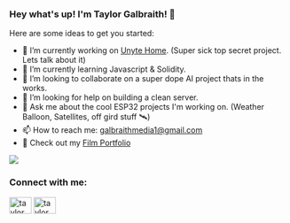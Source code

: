 ### Hey what's up! I'm Taylor Galbraith! 👋



Here are some ideas to get you started:

- 🔭 I’m currently working on [Unyte Home](https://www.unytehome.com/). (Super sick top secret project. Lets talk about it)
- 🌱 I’m currently learning Javascript & Solidity.
- 🤝 I’m looking to collaborate on a super dope AI project thats in the works.
- 🤔 I’m looking for help on building a clean server. 
- 💬 Ask me about the cool ESP32 projects I'm working on. (Weather Balloon, Satellites, off gird stuff 🛰)
- 📫 How to reach me: galbraithmedia1@gmail.com
- 🎥 Check out my [Film Portfolio](https://www.taylorgalbraith.com/) 


<img src="https://github-readme-stats.vercel.app/api?username=galbraithmedia1&&show_icons=true&title_color=ffffff&icon_color=ffffff&text_color=daf7dc&bg_color=134F85">

<h3 align="left">Connect with me:</h3>
<p align="left">
<a href="https://fb.com/taylor galbraith" target="blank"><img align="center" src="https://raw.githubusercontent.com/rahuldkjain/github-profile-readme-generator/master/src/images/icons/Social/facebook.svg" alt="taylor galbraith" height="30" width="40" /></a>
<a href="https://instagram.com/taylor.galbraith" target="blank"><img align="center" src="https://raw.githubusercontent.com/rahuldkjain/github-profile-readme-generator/master/src/images/icons/Social/instagram.svg" alt="taylor.galbraith" height="30" width="40" /></a>
</p>
